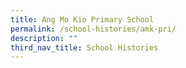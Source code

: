 ```yaml
---
title: Ang Mo Kio Primary School
permalink: /school-histories/amk-pri/
description: ""
third_nav_title: School Histories
---
```

